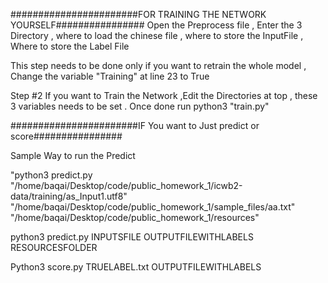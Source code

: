 #######################FOR TRAINING THE NETWORK YOURSELF################
Open the Preprocess file , Enter the 3 Directory , where to load the chinese file , where to store the InputFile , Where to store the Label File 

This step needs to be done only if you want to retrain the whole model , Change the variable "Training" at line 23 to True

Step #2 
If you want to Train the Network ,Edit the Directories at top , these 3 variables needs to be set . Once done run python3 "train.py"


#######################IF You want to Just predict or score################


Sample Way to run the Predict


"python3 predict.py "/home/baqai/Desktop/code/public_homework_1/icwb2-data/training/as_Input1.utf8" "/home/baqai/Desktop/code/public_homework_1/sample_files/aa.txt" "/home/baqai/Desktop/code/public_homework_1/resources"

python3 predict.py INPUTSFILE OUTPUTFILEWITHLABELS RESOURCESFOLDER

Python3 score.py TRUELABEL.txt OUTPUTFILEWITHLABELS